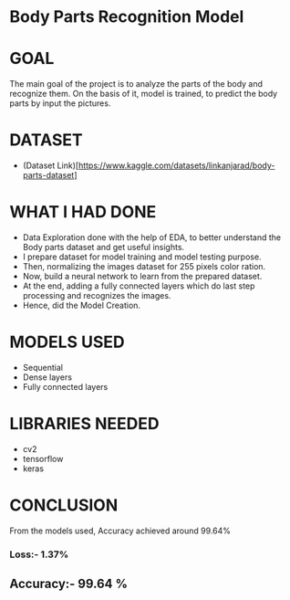 # Body Parts Recognition Model

# GOAL 
The main goal of the project is to analyze the parts of the body and recognize them. On the basis of it, model is trained, to predict the body parts by input the pictures.

# DATASET 
* (Dataset Link)[https://www.kaggle.com/datasets/linkanjarad/body-parts-dataset]

# WHAT I HAD DONE 
* Data Exploration done with the help of EDA, to better understand the Body parts dataset and get useful insights.
* I prepare dataset for model training and model testing purpose.
* Then, normalizing the images dataset for 255 pixels color ration.
* Now, build a neural network to learn from the prepared dataset.
* At the end, adding a fully connected layers which do last step processing and recognizes the images.
* Hence, did the Model Creation.

# MODELS USED 
* Sequential
* Dense layers
* Fully connected layers

# LIBRARIES NEEDED 
* cv2
* tensorflow
* keras

# CONCLUSION 
From the models used, Accuracy achieved around 99.64%

### Loss:- 1.37%

## Accuracy:- 99.64 %

